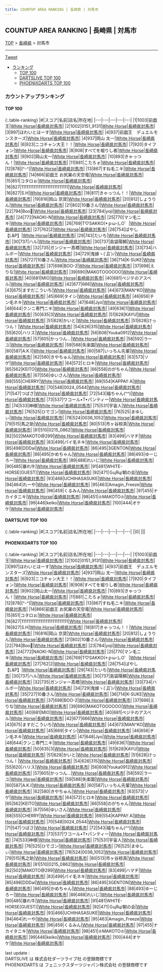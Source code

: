 ```yaml
---
title: COUNTUP AREA RANKING | 長崎県 | 対馬市
---
```

## COUNTUP AREA RANKING | 長崎県 | 対馬市

[TOP](/darts/rank/) > [長崎県](/darts/rank/長崎県/) > 対馬市

___

<a href="https://twitter.com/share?ref_src=twsrc%5Etfw" data-text="COUNTUP AREA RANKING | 長崎県対馬市" class="twitter-share-button" data-hashtags="DARTSLIVE,PHOENIXDARTS,darts,ダーツ" data-show-count="false">Tweet</a>

* [ランキング](#カウントアップランキング)
    * [TOP 100](#top-100)
    * [DARTSLIVE TOP 100](#dartslive-top-100)
    * [PHOENIXDARTS TOP 100](#phoenixdarts-top-100)

### カウントアップランキング

#### TOP 100



{:.table-ranking}
|#|スコア|名前|店名|所在地|
|---|---|---|---|---|
|1|1003|<span class="rank-name-pd">前戯王</span>|<a href="https://vs.phoenixdarts.com/jp/shop/shopDetailInfo/s_49602?s_seq=49602">White Horse</a>|<a href="/darts/rank/長崎県/対馬市">長崎県対馬市</a>|
|2|1002|<span class="rank-name-pd">0151_9131</span>|<a href="https://vs.phoenixdarts.com/jp/shop/shopDetailInfo/s_49602?s_seq=49602">White Horse</a>|<a href="/darts/rank/長崎県/対馬市">長崎県対馬市</a>|
|3|997|<span class="rank-name-pd">ほわいとほーす</span>|<a href="https://vs.phoenixdarts.com/jp/shop/shopDetailInfo/s_49602?s_seq=49602">White Horse</a>|<a href="/darts/rank/長崎県/対馬市">長崎県対馬市</a>|
|4|937|<span class="rank-name-pd">前戯王　デュエルモンスターズ</span>|<a href="https://vs.phoenixdarts.com/jp/shop/shopDetailInfo/s_49602?s_seq=49602">White Horse</a>|<a href="/darts/rank/長崎県/対馬市">長崎県対馬市</a>|
|4|937|<span class="rank-name-pd">岡山 太一</span>|<a href="https://vs.phoenixdarts.com/jp/shop/shopDetailInfo/s_49602?s_seq=49602">White Horse</a>|<a href="/darts/rank/長崎県/対馬市">長崎県対馬市</a>|
|6|923|<span class="rank-name-pd">ニコチャン大王！！</span>|<a href="https://vs.phoenixdarts.com/jp/shop/shopDetailInfo/s_49602?s_seq=49602">White Horse</a>|<a href="/darts/rank/長崎県/対馬市">長崎県対馬市</a>|
|7|920|<span class="rank-name-pd">タイフォン</span>|<a href="https://vs.phoenixdarts.com/jp/shop/shopDetailInfo/s_49602?s_seq=49602">White Horse</a>|<a href="/darts/rank/長崎県/対馬市">長崎県対馬市</a>|
|8|908|<span class="rank-name-pd">すべてを堀りし者</span>|<a href="https://vs.phoenixdarts.com/jp/shop/shopDetailInfo/s_49602?s_seq=49602">White Horse</a>|<a href="/darts/rank/長崎県/対馬市">長崎県対馬市</a>|
|9|902|<span class="rank-name-pd">岡山太一</span>|<a href="https://vs.phoenixdarts.com/jp/shop/shopDetailInfo/s_49602?s_seq=49602">White Horse</a>|<a href="/darts/rank/長崎県/対馬市">長崎県対馬市</a>|
|10|893|<span class="rank-name-pd">きゃっつん！</span>|<a href="https://vs.phoenixdarts.com/jp/shop/shopDetailInfo/s_49602?s_seq=49602">White Horse</a>|<a href="/darts/rank/長崎県/対馬市">長崎県対馬市</a>|
|11|881|<span class="rank-name-pd">こたろォ</span>|<a href="https://vs.phoenixdarts.com/jp/shop/shopDetailInfo/s_49602?s_seq=49602">White Horse</a>|<a href="/darts/rank/長崎県/対馬市">長崎県対馬市</a>|
|12|878|<span class="rank-name-pd">[^-^]</span>|<a href="https://vs.phoenixdarts.com/jp/shop/shopDetailInfo/s_49602?s_seq=49602">White Horse</a>|<a href="/darts/rank/長崎県/対馬市">長崎県対馬市</a>|
|13|867|<span class="rank-name-pd">すね毛ニキ</span>|<a href="https://vs.phoenixdarts.com/jp/shop/shopDetailInfo/s_49602?s_seq=49602">White Horse</a>|<a href="/darts/rank/長崎県/対馬市">長崎県対馬市</a>|
|14|866|<span class="rank-name-pd">前戯王   お尻巣の天空竜</span>|<a href="https://vs.phoenixdarts.com/jp/shop/shopDetailInfo/s_49602?s_seq=49602">White Horse</a>|<a href="/darts/rank/長崎県/対馬市">長崎県対馬市</a>|
|15|851|<span class="rank-name-pd">コタロぉ</span>|<a href="https://vs.phoenixdarts.com/jp/shop/shopDetailInfo/s_49602?s_seq=49602">White Horse</a>|<a href="/darts/rank/長崎県/対馬市">長崎県対馬市</a>|
|16|827|<span class="rank-name-pd">111111111111111111111111111</span>|<a href="https://vs.phoenixdarts.com/jp/shop/shopDetailInfo/s_49602?s_seq=49602">White Horse</a>|<a href="/darts/rank/長崎県/対馬市">長崎県対馬市</a>|
|16|827|<span class="rank-name-pd">S.H</span>|<a href="https://vs.phoenixdarts.com/jp/shop/shopDetailInfo/s_49602?s_seq=49602">White Horse</a>|<a href="/darts/rank/長崎県/対馬市">長崎県対馬市</a>|
|18|817|<span class="rank-name-pd">きゃっつん！！</span>|<a href="https://vs.phoenixdarts.com/jp/shop/shopDetailInfo/s_49602?s_seq=49602">White Horse</a>|<a href="/darts/rank/長崎県/対馬市">長崎県対馬市</a>|
|19|816|<span class="rank-name-pd">岡山 京奨</span>|<a href="https://vs.phoenixdarts.com/jp/shop/shopDetailInfo/s_49602?s_seq=49602">White Horse</a>|<a href="/darts/rank/長崎県/対馬市">長崎県対馬市</a>|
|20|812|<span class="rank-name-pd">しょうりん</span>|<a href="https://vs.phoenixdarts.com/jp/shop/shopDetailInfo/s_49602?s_seq=49602">White Horse</a>|<a href="/darts/rank/長崎県/対馬市">長崎県対馬市</a>|
|21|802|<span class="rank-name-pd">10番さん!</span>|<a href="https://vs.phoenixdarts.com/jp/shop/shopDetailInfo/s_49602?s_seq=49602">White Horse</a>|<a href="/darts/rank/長崎県/対馬市">長崎県対馬市</a>|
|22|794|<span class="rank-name-pd">Boo🐷</span>|<a href="https://vs.phoenixdarts.com/jp/shop/shopDetailInfo/s_49602?s_seq=49602">White Horse</a>|<a href="/darts/rank/長崎県/対馬市">長崎県対馬市</a>|
|23|784|<span class="rank-name-pd">yoji</span>|<a href="https://vs.phoenixdarts.com/jp/shop/shopDetailInfo/s_49602?s_seq=49602">White Horse</a>|<a href="/darts/rank/長崎県/対馬市">長崎県対馬市</a>|
|24|772|<span class="rank-name-pd">NAOKI-N</span>|<a href="https://vs.phoenixdarts.com/jp/shop/shopDetailInfo/s_49602?s_seq=49602">White Horse</a>|<a href="/darts/rank/長崎県/対馬市">長崎県対馬市</a>|
|25|770|<span class="rank-name-pd">マン毛ニキ</span>|<a href="https://vs.phoenixdarts.com/jp/shop/shopDetailInfo/s_49602?s_seq=49602">White Horse</a>|<a href="/darts/rank/長崎県/対馬市">長崎県対馬市</a>|
|26|769|<span class="rank-name-pd">T♡SAKKO(*ｐω-)｡O゜</span>|<a href="https://vs.phoenixdarts.com/jp/shop/shopDetailInfo/s_49602?s_seq=49602">White Horse</a>|<a href="/darts/rank/長崎県/対馬市">長崎県対馬市</a>|
|27|762|<span class="rank-name-pd">2</span>|<a href="https://vs.phoenixdarts.com/jp/shop/shopDetailInfo/s_49602?s_seq=49602">White Horse</a>|<a href="/darts/rank/長崎県/対馬市">長崎県対馬市</a>|
|28|754|<span class="rank-name-pd">ばやし【L&amp;P】</span>|<a href="https://vs.phoenixdarts.com/jp/shop/shopDetailInfo/s_49602?s_seq=49602">White Horse</a>|<a href="/darts/rank/長崎県/対馬市">長崎県対馬市</a>|
|29|743|<span class="rank-name-pd">たいち</span>|<a href="https://vs.phoenixdarts.com/jp/shop/shopDetailInfo/s_49602?s_seq=49602">White Horse</a>|<a href="/darts/rank/長崎県/対馬市">長崎県対馬市</a>|
|30|737|<span class="rank-name-pd">ハル</span>|<a href="https://vs.phoenixdarts.com/jp/shop/shopDetailInfo/s_49602?s_seq=49602">White Horse</a>|<a href="/darts/rank/長崎県/対馬市">長崎県対馬市</a>|
|30|737|<span class="rank-name-pd">島袋陽頼</span>|<a href="https://vs.phoenixdarts.com/jp/shop/shopDetailInfo/s_49602?s_seq=49602">White Horse</a>|<a href="/darts/rank/長崎県/対馬市">長崎県対馬市</a>|
|32|735|<span class="rank-name-pd">ガンジャー髙橋</span>|<a href="https://vs.phoenixdarts.com/jp/shop/shopDetailInfo/s_49602?s_seq=49602">White Horse</a>|<a href="/darts/rank/長崎県/対馬市">長崎県対馬市</a>|
|33|734|<span class="rank-name-pd">ハルボー</span>|<a href="https://vs.phoenixdarts.com/jp/shop/shopDetailInfo/s_49602?s_seq=49602">White Horse</a>|<a href="/darts/rank/長崎県/対馬市">長崎県対馬市</a>|
|34|729|<span class="rank-name-pd">鬼嫁ヽ(`Д´)ﾉ</span>|<a href="https://vs.phoenixdarts.com/jp/shop/shopDetailInfo/s_49602?s_seq=49602">White Horse</a>|<a href="/darts/rank/長崎県/対馬市">長崎県対馬市</a>|
|35|727|<span class="rank-name-pd">10番さん</span>|<a href="https://vs.phoenixdarts.com/jp/shop/shopDetailInfo/s_49602?s_seq=49602">White Horse</a>|<a href="/darts/rank/長崎県/対馬市">長崎県対馬市</a>|
|36|714|<span class="rank-name-pd">K-SUKE</span>|<a href="https://vs.phoenixdarts.com/jp/shop/shopDetailInfo/s_49602?s_seq=49602">White Horse</a>|<a href="/darts/rank/長崎県/対馬市">長崎県対馬市</a>|
|37|698|<span class="rank-name-pd">BOO-2</span>|<a href="https://vs.phoenixdarts.com/jp/shop/shopDetailInfo/s_49602?s_seq=49602">White Horse</a>|<a href="/darts/rank/長崎県/対馬市">長崎県対馬市</a>|
|37|698|<span class="rank-name-pd">えりな</span>|<a href="https://vs.phoenixdarts.com/jp/shop/shopDetailInfo/s_49602?s_seq=49602">White Horse</a>|<a href="/darts/rank/長崎県/対馬市">長崎県対馬市</a>|
|39|690|<span class="rank-name-pd">MAKOTOOOOOO</span>|<a href="https://vs.phoenixdarts.com/jp/shop/shopDetailInfo/s_49602?s_seq=49602">White Horse</a>|<a href="/darts/rank/長崎県/対馬市">長崎県対馬市</a>|
|40|681|<span class="rank-name-pd">MIO</span>|<a href="https://vs.phoenixdarts.com/jp/shop/shopDetailInfo/s_49602?s_seq=49602">White Horse</a>|<a href="/darts/rank/長崎県/対馬市">長崎県対馬市</a>|
|40|681|<span class="rank-name-pd">ペジテのアスベル</span>|<a href="https://vs.phoenixdarts.com/jp/shop/shopDetailInfo/s_49602?s_seq=49602">White Horse</a>|<a href="/darts/rank/長崎県/対馬市">長崎県対馬市</a>|
|42|677|<span class="rank-name-pd">666</span>|<a href="https://vs.phoenixdarts.com/jp/shop/shopDetailInfo/s_49602?s_seq=49602">White Horse</a>|<a href="/darts/rank/長崎県/対馬市">長崎県対馬市</a>|
|43|675|<span class="rank-name-pd">ますだこういち</span>|<a href="https://vs.phoenixdarts.com/jp/shop/shopDetailInfo/s_49602?s_seq=49602">White Horse</a>|<a href="/darts/rank/長崎県/対馬市">長崎県対馬市</a>|
|44|673|<span class="rank-name-pd">MAN^KO</span>|<a href="https://vs.phoenixdarts.com/jp/shop/shopDetailInfo/s_49602?s_seq=49602">White Horse</a>|<a href="/darts/rank/長崎県/対馬市">長崎県対馬市</a>|
|45|669|<span class="rank-name-pd">タイシ</span>|<a href="https://vs.phoenixdarts.com/jp/shop/shopDetailInfo/s_49602?s_seq=49602">White Horse</a>|<a href="/darts/rank/長崎県/対馬市">長崎県対馬市</a>|
|46|656|<span class="rank-name-pd">チン毛ネキ</span>|<a href="https://vs.phoenixdarts.com/jp/shop/shopDetailInfo/s_49602?s_seq=49602">White Horse</a>|<a href="/darts/rank/長崎県/対馬市">長崎県対馬市</a>|
|47|648|<span class="rank-name-pd">Jyo</span>|<a href="https://vs.phoenixdarts.com/jp/shop/shopDetailInfo/s_49602?s_seq=49602">White Horse</a>|<a href="/darts/rank/長崎県/対馬市">長崎県対馬市</a>|
|48|644|<span class="rank-name-pd">クンニ専門ニキ</span>|<a href="https://vs.phoenixdarts.com/jp/shop/shopDetailInfo/s_49602?s_seq=49602">White Horse</a>|<a href="/darts/rank/長崎県/対馬市">長崎県対馬市</a>|
|49|636|<span class="rank-name-pd">1</span>|<a href="https://vs.phoenixdarts.com/jp/shop/shopDetailInfo/s_49602?s_seq=49602">White Horse</a>|<a href="/darts/rank/長崎県/対馬市">長崎県対馬市</a>|
|50|635|<span class="rank-name-pd">3</span>|<a href="https://vs.phoenixdarts.com/jp/shop/shopDetailInfo/s_49602?s_seq=49602">White Horse</a>|<a href="/darts/rank/長崎県/対馬市">長崎県対馬市</a>|
|51|628|<span class="rank-name-pd">KAYU</span>|<a href="https://vs.phoenixdarts.com/jp/shop/shopDetailInfo/s_49602?s_seq=49602">White Horse</a>|<a href="/darts/rank/長崎県/対馬市">長崎県対馬市</a>|
|51|628|<span class="rank-name-pd">かいと</span>|<a href="https://vs.phoenixdarts.com/jp/shop/shopDetailInfo/s_49602?s_seq=49602">White Horse</a>|<a href="/darts/rank/長崎県/対馬市">長崎県対馬市</a>|
|51|628|<span class="rank-name-pd">けっつん！</span>|<a href="https://vs.phoenixdarts.com/jp/shop/shopDetailInfo/s_49602?s_seq=49602">White Horse</a>|<a href="/darts/rank/長崎県/対馬市">長崎県対馬市</a>|
|54|626|<span class="rank-name-pd">315</span>|<a href="https://vs.phoenixdarts.com/jp/shop/shopDetailInfo/s_49602?s_seq=49602">White Horse</a>|<a href="/darts/rank/長崎県/対馬市">長崎県対馬市</a>|
|55|620|<span class="rank-name-pd">ハリス</span>|<a href="https://vs.phoenixdarts.com/jp/shop/shopDetailInfo/s_49602?s_seq=49602">White Horse</a>|<a href="/darts/rank/長崎県/対馬市">長崎県対馬市</a>|
|56|608|<span class="rank-name-pd">Youka0912</span>|<a href="https://vs.phoenixdarts.com/jp/shop/shopDetailInfo/s_49602?s_seq=49602">White Horse</a>|<a href="/darts/rank/長崎県/対馬市">長崎県対馬市</a>|
|57|605|<span class="rank-name-pd">かっつん…</span>|<a href="https://vs.phoenixdarts.com/jp/shop/shopDetailInfo/s_49602?s_seq=49602">White Horse</a>|<a href="/darts/rank/長崎県/対馬市">長崎県対馬市</a>|
|58|592|<span class="rank-name-pd">ラーユ</span>|<a href="https://vs.phoenixdarts.com/jp/shop/shopDetailInfo/s_49602?s_seq=49602">White Horse</a>|<a href="/darts/rank/長崎県/対馬市">長崎県対馬市</a>|
|59|588|<span class="rank-name-pd">失楽園</span>|<a href="https://vs.phoenixdarts.com/jp/shop/shopDetailInfo/s_49602?s_seq=49602">White Horse</a>|<a href="/darts/rank/長崎県/対馬市">長崎県対馬市</a>|
|60|587|<span class="rank-name-pd">A.K.I</span>|<a href="https://vs.phoenixdarts.com/jp/shop/shopDetailInfo/s_49602?s_seq=49602">White Horse</a>|<a href="/darts/rank/長崎県/対馬市">長崎県対馬市</a>|
|60|587|<span class="rank-name-pd">いっちん先輩</span>|<a href="https://vs.phoenixdarts.com/jp/shop/shopDetailInfo/s_49602?s_seq=49602">White Horse</a>|<a href="/darts/rank/長崎県/対馬市">長崎県対馬市</a>|
|62|580|<span class="rank-name-pd">きやちゅん</span>|<a href="https://vs.phoenixdarts.com/jp/shop/shopDetailInfo/s_49602?s_seq=49602">White Horse</a>|<a href="/darts/rank/長崎県/対馬市">長崎県対馬市</a>|
|63|573|<span class="rank-name-pd">ソゲ</span>|<a href="https://vs.phoenixdarts.com/jp/shop/shopDetailInfo/s_49602?s_seq=49602">White Horse</a>|<a href="/darts/rank/長崎県/対馬市">長崎県対馬市</a>|
|64|572|<span class="rank-name-pd">ヒロキ</span>|<a href="https://vs.phoenixdarts.com/jp/shop/shopDetailInfo/s_49602?s_seq=49602">White Horse</a>|<a href="/darts/rank/長崎県/対馬市">長崎県対馬市</a>|
|65|562|<span class="rank-name-pd">KEITO</span>|<a href="https://vs.phoenixdarts.com/jp/shop/shopDetailInfo/s_49602?s_seq=49602">White Horse</a>|<a href="/darts/rank/長崎県/対馬市">長崎県対馬市</a>|
|66|558|<span class="rank-name-pd">のがちゃん</span>|<a href="https://vs.phoenixdarts.com/jp/shop/shopDetailInfo/s_49602?s_seq=49602">White Horse</a>|<a href="/darts/rank/長崎県/対馬市">長崎県対馬市</a>|
|67|556|<span class="rank-name-pd">ゆいさん</span>|<a href="https://vs.phoenixdarts.com/jp/shop/shopDetailInfo/s_49602?s_seq=49602">White Horse</a>|<a href="/darts/rank/長崎県/対馬市">長崎県対馬市</a>|
|68|555|<span class="rank-name-pd">CHERRY</span>|<a href="https://vs.phoenixdarts.com/jp/shop/shopDetailInfo/s_49602?s_seq=49602">White Horse</a>|<a href="/darts/rank/長崎県/対馬市">長崎県対馬市</a>|
|69|554|<span class="rank-name-pd">KAPPA!! A</span>|<a href="https://vs.phoenixdarts.com/jp/shop/shopDetailInfo/s_49602?s_seq=49602">White Horse</a>|<a href="/darts/rank/長崎県/対馬市">長崎県対馬市</a>|
|70|548|<span class="rank-name-pd">0024_0544</span>|<a href="https://vs.phoenixdarts.com/jp/shop/shopDetailInfo/s_49602?s_seq=49602">White Horse</a>|<a href="/darts/rank/長崎県/対馬市">長崎県対馬市</a>|
|71|547|<span class="rank-name-pd">つばさ</span>|<a href="https://vs.phoenixdarts.com/jp/shop/shopDetailInfo/s_49602?s_seq=49602">White Horse</a>|<a href="/darts/rank/長崎県/対馬市">長崎県対馬市</a>|
|72|543|<span class="rank-name-pd">福ちゃん(^^)</span>|<a href="https://vs.phoenixdarts.com/jp/shop/shopDetailInfo/s_49602?s_seq=49602">White Horse</a>|<a href="/darts/rank/長崎県/対馬市">長崎県対馬市</a>|
|73|537|<span class="rank-name-pd">ワコール•T•パンティー</span>|<a href="https://vs.phoenixdarts.com/jp/shop/shopDetailInfo/s_49602?s_seq=49602">White Horse</a>|<a href="/darts/rank/長崎県/対馬市">長崎県対馬市</a>|
|74|533|<span class="rank-name-pd">神様</span>|<a href="https://vs.phoenixdarts.com/jp/shop/shopDetailInfo/s_49602?s_seq=49602">White Horse</a>|<a href="/darts/rank/長崎県/対馬市">長崎県対馬市</a>|
|75|531|<span class="rank-name-pd">宇宙人</span>|<a href="https://vs.phoenixdarts.com/jp/shop/shopDetailInfo/s_49602?s_seq=49602">White Horse</a>|<a href="/darts/rank/長崎県/対馬市">長崎県対馬市</a>|
|76|525|<span class="rank-name-pd">ひでゴン</span>|<a href="https://vs.phoenixdarts.com/jp/shop/shopDetailInfo/s_49602?s_seq=49602">White Horse</a>|<a href="/darts/rank/長崎県/対馬市">長崎県対馬市</a>|
|76|525|<span class="rank-name-pd">まゆしぃ</span>|<a href="https://vs.phoenixdarts.com/jp/shop/shopDetailInfo/s_49602?s_seq=49602">White Horse</a>|<a href="/darts/rank/長崎県/対馬市">長崎県対馬市</a>|
|78|524|<span class="rank-name-pd">0036_1052</span>|<a href="https://vs.phoenixdarts.com/jp/shop/shopDetailInfo/s_49602?s_seq=49602">White Horse</a>|<a href="/darts/rank/長崎県/対馬市">長崎県対馬市</a>|
|79|515|<span class="rank-name-pd">馬之助</span>|<a href="https://vs.phoenixdarts.com/jp/shop/shopDetailInfo/s_49602?s_seq=49602">White Horse</a>|<a href="/darts/rank/長崎県/対馬市">長崎県対馬市</a>|
|80|513|<span class="rank-name-pd">市ヶ谷椋真</span>|<a href="https://vs.phoenixdarts.com/jp/shop/shopDetailInfo/s_49602?s_seq=49602">White Horse</a>|<a href="/darts/rank/長崎県/対馬市">長崎県対馬市</a>|
|81|510|<span class="rank-name-pd">0215_0862</span>|<a href="https://vs.phoenixdarts.com/jp/shop/shopDetailInfo/s_49602?s_seq=49602">White Horse</a>|<a href="/darts/rank/長崎県/対馬市">長崎県対馬市</a>|
|82|502|<span class="rank-name-pd">MAKOTO@299</span>|<a href="https://vs.phoenixdarts.com/jp/shop/shopDetailInfo/s_49602?s_seq=49602">White Horse</a>|<a href="/darts/rank/長崎県/対馬市">長崎県対馬市</a>|
|83|499|<span class="rank-name-pd">ハマチ</span>|<a href="https://vs.phoenixdarts.com/jp/shop/shopDetailInfo/s_49602?s_seq=49602">White Horse</a>|<a href="/darts/rank/長崎県/対馬市">長崎県対馬市</a>|
|83|499|<span class="rank-name-pd">パイ毛ネキ</span>|<a href="https://vs.phoenixdarts.com/jp/shop/shopDetailInfo/s_49602?s_seq=49602">White Horse</a>|<a href="/darts/rank/長崎県/対馬市">長崎県対馬市</a>|
|85|498|<span class="rank-name-pd">DDDai</span>|<a href="https://vs.phoenixdarts.com/jp/shop/shopDetailInfo/s_49602?s_seq=49602">White Horse</a>|<a href="/darts/rank/長崎県/対馬市">長崎県対馬市</a>|
|86|495|<span class="rank-name-pd">3GENTON</span>|<a href="https://vs.phoenixdarts.com/jp/shop/shopDetailInfo/s_49602?s_seq=49602">White Horse</a>|<a href="/darts/rank/長崎県/対馬市">長崎県対馬市</a>|
|86|495|<span class="rank-name-pd">かめちゃん</span>|<a href="https://vs.phoenixdarts.com/jp/shop/shopDetailInfo/s_49602?s_seq=49602">White Horse</a>|<a href="/darts/rank/長崎県/対馬市">長崎県対馬市</a>|
|88|493|<span class="rank-name-pd">ゆーじろー</span>|<a href="https://vs.phoenixdarts.com/jp/shop/shopDetailInfo/s_49602?s_seq=49602">White Horse</a>|<a href="/darts/rank/長崎県/対馬市">長崎県対馬市</a>|
|89|488|<span class="rank-name-pd">れいじ</span>|<a href="https://vs.phoenixdarts.com/jp/shop/shopDetailInfo/s_49602?s_seq=49602">White Horse</a>|<a href="/darts/rank/長崎県/対馬市">長崎県対馬市</a>|
|90|485|<span class="rank-name-pd">暴れ牛</span>|<a href="https://vs.phoenixdarts.com/jp/shop/shopDetailInfo/s_49602?s_seq=49602">White Horse</a>|<a href="/darts/rank/長崎県/対馬市">長崎県対馬市</a>|
|91|481|<span class="rank-name-pd">WHITE-HORSE[GUEST]</span>|<a href="https://vs.phoenixdarts.com/jp/shop/shopDetailInfo/s_49602?s_seq=49602">White Horse</a>|<a href="/darts/rank/長崎県/対馬市">長崎県対馬市</a>|
|92|471|<span class="rank-name-pd">ＧцЯц/朝の会</span>|<a href="https://vs.phoenixdarts.com/jp/shop/shopDetailInfo/s_49602?s_seq=49602">White Horse</a>|<a href="/darts/rank/長崎県/対馬市">長崎県対馬市</a>|
|93|466|<span class="rank-name-pd">UCHIHASASUKE</span>|<a href="https://vs.phoenixdarts.com/jp/shop/shopDetailInfo/s_49602?s_seq=49602">White Horse</a>|<a href="/darts/rank/長崎県/対馬市">長崎県対馬市</a>|
|94|464|<span class="rank-name-pd">れーや</span>|<a href="https://vs.phoenixdarts.com/jp/shop/shopDetailInfo/s_49602?s_seq=49602">White Horse</a>|<a href="/darts/rank/長崎県/対馬市">長崎県対馬市</a>|
|95|463|<span class="rank-name-pd">Amagin_Freeze</span>|<a href="https://vs.phoenixdarts.com/jp/shop/shopDetailInfo/s_49602?s_seq=49602">White Horse</a>|<a href="/darts/rank/長崎県/対馬市">長崎県対馬市</a>|
|96|459|<span class="rank-name-pd">くるみん</span>|<a href="https://vs.phoenixdarts.com/jp/shop/shopDetailInfo/s_49602?s_seq=49602">White Horse</a>|<a href="/darts/rank/長崎県/対馬市">長崎県対馬市</a>|
|97|455|<span class="rank-name-pd">ナカイタニキ</span>|<a href="https://vs.phoenixdarts.com/jp/shop/shopDetailInfo/s_49602?s_seq=49602">White Horse</a>|<a href="/darts/rank/長崎県/対馬市">長崎県対馬市</a>|
|98|451|<span class="rank-name-pd">♔MAKOTO♔</span>|<a href="https://vs.phoenixdarts.com/jp/shop/shopDetailInfo/s_49602?s_seq=49602">White Horse</a>|<a href="/darts/rank/長崎県/対馬市">長崎県対馬市</a>|
|99|446|<span class="rank-name-pd">keiko</span>|<a href="https://vs.phoenixdarts.com/jp/shop/shopDetailInfo/s_49602?s_seq=49602">White Horse</a>|<a href="/darts/rank/長崎県/対馬市">長崎県対馬市</a>|
|100|444|<span class="rank-name-pd">オケケ</span>|<a href="https://vs.phoenixdarts.com/jp/shop/shopDetailInfo/s_49602?s_seq=49602">White Horse</a>|<a href="/darts/rank/長崎県/対馬市">長崎県対馬市</a>|


#### DARTSLIVE TOP 100



{:.table-ranking}
|#|スコア|名前|店名|所在地|
|---|---|---|---|---|
||0|<span class="rank-name-dl"> </span>|<a href=""></a>|<a href="/darts/rank//"></a>|


#### PHOENIXDARTS TOP 100



{:.table-ranking}
|#|スコア|名前|店名|所在地|
|---|---|---|---|---|
|1|1003|<span class="rank-name-pd">前戯王</span>|<a href="https://vs.phoenixdarts.com/jp/shop/shopDetailInfo/s_49602?s_seq=49602">White Horse</a>|<a href="/darts/rank/長崎県/対馬市">長崎県対馬市</a>|
|2|1002|<span class="rank-name-pd">0151_9131</span>|<a href="https://vs.phoenixdarts.com/jp/shop/shopDetailInfo/s_49602?s_seq=49602">White Horse</a>|<a href="/darts/rank/長崎県/対馬市">長崎県対馬市</a>|
|3|997|<span class="rank-name-pd">ほわいとほーす</span>|<a href="https://vs.phoenixdarts.com/jp/shop/shopDetailInfo/s_49602?s_seq=49602">White Horse</a>|<a href="/darts/rank/長崎県/対馬市">長崎県対馬市</a>|
|4|937|<span class="rank-name-pd">前戯王　デュエルモンスターズ</span>|<a href="https://vs.phoenixdarts.com/jp/shop/shopDetailInfo/s_49602?s_seq=49602">White Horse</a>|<a href="/darts/rank/長崎県/対馬市">長崎県対馬市</a>|
|4|937|<span class="rank-name-pd">岡山 太一</span>|<a href="https://vs.phoenixdarts.com/jp/shop/shopDetailInfo/s_49602?s_seq=49602">White Horse</a>|<a href="/darts/rank/長崎県/対馬市">長崎県対馬市</a>|
|6|923|<span class="rank-name-pd">ニコチャン大王！！</span>|<a href="https://vs.phoenixdarts.com/jp/shop/shopDetailInfo/s_49602?s_seq=49602">White Horse</a>|<a href="/darts/rank/長崎県/対馬市">長崎県対馬市</a>|
|7|920|<span class="rank-name-pd">タイフォン</span>|<a href="https://vs.phoenixdarts.com/jp/shop/shopDetailInfo/s_49602?s_seq=49602">White Horse</a>|<a href="/darts/rank/長崎県/対馬市">長崎県対馬市</a>|
|8|908|<span class="rank-name-pd">すべてを堀りし者</span>|<a href="https://vs.phoenixdarts.com/jp/shop/shopDetailInfo/s_49602?s_seq=49602">White Horse</a>|<a href="/darts/rank/長崎県/対馬市">長崎県対馬市</a>|
|9|902|<span class="rank-name-pd">岡山太一</span>|<a href="https://vs.phoenixdarts.com/jp/shop/shopDetailInfo/s_49602?s_seq=49602">White Horse</a>|<a href="/darts/rank/長崎県/対馬市">長崎県対馬市</a>|
|10|893|<span class="rank-name-pd">きゃっつん！</span>|<a href="https://vs.phoenixdarts.com/jp/shop/shopDetailInfo/s_49602?s_seq=49602">White Horse</a>|<a href="/darts/rank/長崎県/対馬市">長崎県対馬市</a>|
|11|881|<span class="rank-name-pd">こたろォ</span>|<a href="https://vs.phoenixdarts.com/jp/shop/shopDetailInfo/s_49602?s_seq=49602">White Horse</a>|<a href="/darts/rank/長崎県/対馬市">長崎県対馬市</a>|
|12|878|<span class="rank-name-pd">[^-^]</span>|<a href="https://vs.phoenixdarts.com/jp/shop/shopDetailInfo/s_49602?s_seq=49602">White Horse</a>|<a href="/darts/rank/長崎県/対馬市">長崎県対馬市</a>|
|13|867|<span class="rank-name-pd">すね毛ニキ</span>|<a href="https://vs.phoenixdarts.com/jp/shop/shopDetailInfo/s_49602?s_seq=49602">White Horse</a>|<a href="/darts/rank/長崎県/対馬市">長崎県対馬市</a>|
|14|866|<span class="rank-name-pd">前戯王   お尻巣の天空竜</span>|<a href="https://vs.phoenixdarts.com/jp/shop/shopDetailInfo/s_49602?s_seq=49602">White Horse</a>|<a href="/darts/rank/長崎県/対馬市">長崎県対馬市</a>|
|15|851|<span class="rank-name-pd">コタロぉ</span>|<a href="https://vs.phoenixdarts.com/jp/shop/shopDetailInfo/s_49602?s_seq=49602">White Horse</a>|<a href="/darts/rank/長崎県/対馬市">長崎県対馬市</a>|
|16|827|<span class="rank-name-pd">111111111111111111111111111</span>|<a href="https://vs.phoenixdarts.com/jp/shop/shopDetailInfo/s_49602?s_seq=49602">White Horse</a>|<a href="/darts/rank/長崎県/対馬市">長崎県対馬市</a>|
|16|827|<span class="rank-name-pd">S.H</span>|<a href="https://vs.phoenixdarts.com/jp/shop/shopDetailInfo/s_49602?s_seq=49602">White Horse</a>|<a href="/darts/rank/長崎県/対馬市">長崎県対馬市</a>|
|18|817|<span class="rank-name-pd">きゃっつん！！</span>|<a href="https://vs.phoenixdarts.com/jp/shop/shopDetailInfo/s_49602?s_seq=49602">White Horse</a>|<a href="/darts/rank/長崎県/対馬市">長崎県対馬市</a>|
|19|816|<span class="rank-name-pd">岡山 京奨</span>|<a href="https://vs.phoenixdarts.com/jp/shop/shopDetailInfo/s_49602?s_seq=49602">White Horse</a>|<a href="/darts/rank/長崎県/対馬市">長崎県対馬市</a>|
|20|812|<span class="rank-name-pd">しょうりん</span>|<a href="https://vs.phoenixdarts.com/jp/shop/shopDetailInfo/s_49602?s_seq=49602">White Horse</a>|<a href="/darts/rank/長崎県/対馬市">長崎県対馬市</a>|
|21|802|<span class="rank-name-pd">10番さん!</span>|<a href="https://vs.phoenixdarts.com/jp/shop/shopDetailInfo/s_49602?s_seq=49602">White Horse</a>|<a href="/darts/rank/長崎県/対馬市">長崎県対馬市</a>|
|22|794|<span class="rank-name-pd">Boo🐷</span>|<a href="https://vs.phoenixdarts.com/jp/shop/shopDetailInfo/s_49602?s_seq=49602">White Horse</a>|<a href="/darts/rank/長崎県/対馬市">長崎県対馬市</a>|
|23|784|<span class="rank-name-pd">yoji</span>|<a href="https://vs.phoenixdarts.com/jp/shop/shopDetailInfo/s_49602?s_seq=49602">White Horse</a>|<a href="/darts/rank/長崎県/対馬市">長崎県対馬市</a>|
|24|772|<span class="rank-name-pd">NAOKI-N</span>|<a href="https://vs.phoenixdarts.com/jp/shop/shopDetailInfo/s_49602?s_seq=49602">White Horse</a>|<a href="/darts/rank/長崎県/対馬市">長崎県対馬市</a>|
|25|770|<span class="rank-name-pd">マン毛ニキ</span>|<a href="https://vs.phoenixdarts.com/jp/shop/shopDetailInfo/s_49602?s_seq=49602">White Horse</a>|<a href="/darts/rank/長崎県/対馬市">長崎県対馬市</a>|
|26|769|<span class="rank-name-pd">T♡SAKKO(*ｐω-)｡O゜</span>|<a href="https://vs.phoenixdarts.com/jp/shop/shopDetailInfo/s_49602?s_seq=49602">White Horse</a>|<a href="/darts/rank/長崎県/対馬市">長崎県対馬市</a>|
|27|762|<span class="rank-name-pd">2</span>|<a href="https://vs.phoenixdarts.com/jp/shop/shopDetailInfo/s_49602?s_seq=49602">White Horse</a>|<a href="/darts/rank/長崎県/対馬市">長崎県対馬市</a>|
|28|754|<span class="rank-name-pd">ばやし【L&amp;P】</span>|<a href="https://vs.phoenixdarts.com/jp/shop/shopDetailInfo/s_49602?s_seq=49602">White Horse</a>|<a href="/darts/rank/長崎県/対馬市">長崎県対馬市</a>|
|29|743|<span class="rank-name-pd">たいち</span>|<a href="https://vs.phoenixdarts.com/jp/shop/shopDetailInfo/s_49602?s_seq=49602">White Horse</a>|<a href="/darts/rank/長崎県/対馬市">長崎県対馬市</a>|
|30|737|<span class="rank-name-pd">ハル</span>|<a href="https://vs.phoenixdarts.com/jp/shop/shopDetailInfo/s_49602?s_seq=49602">White Horse</a>|<a href="/darts/rank/長崎県/対馬市">長崎県対馬市</a>|
|30|737|<span class="rank-name-pd">島袋陽頼</span>|<a href="https://vs.phoenixdarts.com/jp/shop/shopDetailInfo/s_49602?s_seq=49602">White Horse</a>|<a href="/darts/rank/長崎県/対馬市">長崎県対馬市</a>|
|32|735|<span class="rank-name-pd">ガンジャー髙橋</span>|<a href="https://vs.phoenixdarts.com/jp/shop/shopDetailInfo/s_49602?s_seq=49602">White Horse</a>|<a href="/darts/rank/長崎県/対馬市">長崎県対馬市</a>|
|33|734|<span class="rank-name-pd">ハルボー</span>|<a href="https://vs.phoenixdarts.com/jp/shop/shopDetailInfo/s_49602?s_seq=49602">White Horse</a>|<a href="/darts/rank/長崎県/対馬市">長崎県対馬市</a>|
|34|729|<span class="rank-name-pd">鬼嫁ヽ(`Д´)ﾉ</span>|<a href="https://vs.phoenixdarts.com/jp/shop/shopDetailInfo/s_49602?s_seq=49602">White Horse</a>|<a href="/darts/rank/長崎県/対馬市">長崎県対馬市</a>|
|35|727|<span class="rank-name-pd">10番さん</span>|<a href="https://vs.phoenixdarts.com/jp/shop/shopDetailInfo/s_49602?s_seq=49602">White Horse</a>|<a href="/darts/rank/長崎県/対馬市">長崎県対馬市</a>|
|36|714|<span class="rank-name-pd">K-SUKE</span>|<a href="https://vs.phoenixdarts.com/jp/shop/shopDetailInfo/s_49602?s_seq=49602">White Horse</a>|<a href="/darts/rank/長崎県/対馬市">長崎県対馬市</a>|
|37|698|<span class="rank-name-pd">BOO-2</span>|<a href="https://vs.phoenixdarts.com/jp/shop/shopDetailInfo/s_49602?s_seq=49602">White Horse</a>|<a href="/darts/rank/長崎県/対馬市">長崎県対馬市</a>|
|37|698|<span class="rank-name-pd">えりな</span>|<a href="https://vs.phoenixdarts.com/jp/shop/shopDetailInfo/s_49602?s_seq=49602">White Horse</a>|<a href="/darts/rank/長崎県/対馬市">長崎県対馬市</a>|
|39|690|<span class="rank-name-pd">MAKOTOOOOOO</span>|<a href="https://vs.phoenixdarts.com/jp/shop/shopDetailInfo/s_49602?s_seq=49602">White Horse</a>|<a href="/darts/rank/長崎県/対馬市">長崎県対馬市</a>|
|40|681|<span class="rank-name-pd">MIO</span>|<a href="https://vs.phoenixdarts.com/jp/shop/shopDetailInfo/s_49602?s_seq=49602">White Horse</a>|<a href="/darts/rank/長崎県/対馬市">長崎県対馬市</a>|
|40|681|<span class="rank-name-pd">ペジテのアスベル</span>|<a href="https://vs.phoenixdarts.com/jp/shop/shopDetailInfo/s_49602?s_seq=49602">White Horse</a>|<a href="/darts/rank/長崎県/対馬市">長崎県対馬市</a>|
|42|677|<span class="rank-name-pd">666</span>|<a href="https://vs.phoenixdarts.com/jp/shop/shopDetailInfo/s_49602?s_seq=49602">White Horse</a>|<a href="/darts/rank/長崎県/対馬市">長崎県対馬市</a>|
|43|675|<span class="rank-name-pd">ますだこういち</span>|<a href="https://vs.phoenixdarts.com/jp/shop/shopDetailInfo/s_49602?s_seq=49602">White Horse</a>|<a href="/darts/rank/長崎県/対馬市">長崎県対馬市</a>|
|44|673|<span class="rank-name-pd">MAN^KO</span>|<a href="https://vs.phoenixdarts.com/jp/shop/shopDetailInfo/s_49602?s_seq=49602">White Horse</a>|<a href="/darts/rank/長崎県/対馬市">長崎県対馬市</a>|
|45|669|<span class="rank-name-pd">タイシ</span>|<a href="https://vs.phoenixdarts.com/jp/shop/shopDetailInfo/s_49602?s_seq=49602">White Horse</a>|<a href="/darts/rank/長崎県/対馬市">長崎県対馬市</a>|
|46|656|<span class="rank-name-pd">チン毛ネキ</span>|<a href="https://vs.phoenixdarts.com/jp/shop/shopDetailInfo/s_49602?s_seq=49602">White Horse</a>|<a href="/darts/rank/長崎県/対馬市">長崎県対馬市</a>|
|47|648|<span class="rank-name-pd">Jyo</span>|<a href="https://vs.phoenixdarts.com/jp/shop/shopDetailInfo/s_49602?s_seq=49602">White Horse</a>|<a href="/darts/rank/長崎県/対馬市">長崎県対馬市</a>|
|48|644|<span class="rank-name-pd">クンニ専門ニキ</span>|<a href="https://vs.phoenixdarts.com/jp/shop/shopDetailInfo/s_49602?s_seq=49602">White Horse</a>|<a href="/darts/rank/長崎県/対馬市">長崎県対馬市</a>|
|49|636|<span class="rank-name-pd">1</span>|<a href="https://vs.phoenixdarts.com/jp/shop/shopDetailInfo/s_49602?s_seq=49602">White Horse</a>|<a href="/darts/rank/長崎県/対馬市">長崎県対馬市</a>|
|50|635|<span class="rank-name-pd">3</span>|<a href="https://vs.phoenixdarts.com/jp/shop/shopDetailInfo/s_49602?s_seq=49602">White Horse</a>|<a href="/darts/rank/長崎県/対馬市">長崎県対馬市</a>|
|51|628|<span class="rank-name-pd">KAYU</span>|<a href="https://vs.phoenixdarts.com/jp/shop/shopDetailInfo/s_49602?s_seq=49602">White Horse</a>|<a href="/darts/rank/長崎県/対馬市">長崎県対馬市</a>|
|51|628|<span class="rank-name-pd">かいと</span>|<a href="https://vs.phoenixdarts.com/jp/shop/shopDetailInfo/s_49602?s_seq=49602">White Horse</a>|<a href="/darts/rank/長崎県/対馬市">長崎県対馬市</a>|
|51|628|<span class="rank-name-pd">けっつん！</span>|<a href="https://vs.phoenixdarts.com/jp/shop/shopDetailInfo/s_49602?s_seq=49602">White Horse</a>|<a href="/darts/rank/長崎県/対馬市">長崎県対馬市</a>|
|54|626|<span class="rank-name-pd">315</span>|<a href="https://vs.phoenixdarts.com/jp/shop/shopDetailInfo/s_49602?s_seq=49602">White Horse</a>|<a href="/darts/rank/長崎県/対馬市">長崎県対馬市</a>|
|55|620|<span class="rank-name-pd">ハリス</span>|<a href="https://vs.phoenixdarts.com/jp/shop/shopDetailInfo/s_49602?s_seq=49602">White Horse</a>|<a href="/darts/rank/長崎県/対馬市">長崎県対馬市</a>|
|56|608|<span class="rank-name-pd">Youka0912</span>|<a href="https://vs.phoenixdarts.com/jp/shop/shopDetailInfo/s_49602?s_seq=49602">White Horse</a>|<a href="/darts/rank/長崎県/対馬市">長崎県対馬市</a>|
|57|605|<span class="rank-name-pd">かっつん…</span>|<a href="https://vs.phoenixdarts.com/jp/shop/shopDetailInfo/s_49602?s_seq=49602">White Horse</a>|<a href="/darts/rank/長崎県/対馬市">長崎県対馬市</a>|
|58|592|<span class="rank-name-pd">ラーユ</span>|<a href="https://vs.phoenixdarts.com/jp/shop/shopDetailInfo/s_49602?s_seq=49602">White Horse</a>|<a href="/darts/rank/長崎県/対馬市">長崎県対馬市</a>|
|59|588|<span class="rank-name-pd">失楽園</span>|<a href="https://vs.phoenixdarts.com/jp/shop/shopDetailInfo/s_49602?s_seq=49602">White Horse</a>|<a href="/darts/rank/長崎県/対馬市">長崎県対馬市</a>|
|60|587|<span class="rank-name-pd">A.K.I</span>|<a href="https://vs.phoenixdarts.com/jp/shop/shopDetailInfo/s_49602?s_seq=49602">White Horse</a>|<a href="/darts/rank/長崎県/対馬市">長崎県対馬市</a>|
|60|587|<span class="rank-name-pd">いっちん先輩</span>|<a href="https://vs.phoenixdarts.com/jp/shop/shopDetailInfo/s_49602?s_seq=49602">White Horse</a>|<a href="/darts/rank/長崎県/対馬市">長崎県対馬市</a>|
|62|580|<span class="rank-name-pd">きやちゅん</span>|<a href="https://vs.phoenixdarts.com/jp/shop/shopDetailInfo/s_49602?s_seq=49602">White Horse</a>|<a href="/darts/rank/長崎県/対馬市">長崎県対馬市</a>|
|63|573|<span class="rank-name-pd">ソゲ</span>|<a href="https://vs.phoenixdarts.com/jp/shop/shopDetailInfo/s_49602?s_seq=49602">White Horse</a>|<a href="/darts/rank/長崎県/対馬市">長崎県対馬市</a>|
|64|572|<span class="rank-name-pd">ヒロキ</span>|<a href="https://vs.phoenixdarts.com/jp/shop/shopDetailInfo/s_49602?s_seq=49602">White Horse</a>|<a href="/darts/rank/長崎県/対馬市">長崎県対馬市</a>|
|65|562|<span class="rank-name-pd">KEITO</span>|<a href="https://vs.phoenixdarts.com/jp/shop/shopDetailInfo/s_49602?s_seq=49602">White Horse</a>|<a href="/darts/rank/長崎県/対馬市">長崎県対馬市</a>|
|66|558|<span class="rank-name-pd">のがちゃん</span>|<a href="https://vs.phoenixdarts.com/jp/shop/shopDetailInfo/s_49602?s_seq=49602">White Horse</a>|<a href="/darts/rank/長崎県/対馬市">長崎県対馬市</a>|
|67|556|<span class="rank-name-pd">ゆいさん</span>|<a href="https://vs.phoenixdarts.com/jp/shop/shopDetailInfo/s_49602?s_seq=49602">White Horse</a>|<a href="/darts/rank/長崎県/対馬市">長崎県対馬市</a>|
|68|555|<span class="rank-name-pd">CHERRY</span>|<a href="https://vs.phoenixdarts.com/jp/shop/shopDetailInfo/s_49602?s_seq=49602">White Horse</a>|<a href="/darts/rank/長崎県/対馬市">長崎県対馬市</a>|
|69|554|<span class="rank-name-pd">KAPPA!! A</span>|<a href="https://vs.phoenixdarts.com/jp/shop/shopDetailInfo/s_49602?s_seq=49602">White Horse</a>|<a href="/darts/rank/長崎県/対馬市">長崎県対馬市</a>|
|70|548|<span class="rank-name-pd">0024_0544</span>|<a href="https://vs.phoenixdarts.com/jp/shop/shopDetailInfo/s_49602?s_seq=49602">White Horse</a>|<a href="/darts/rank/長崎県/対馬市">長崎県対馬市</a>|
|71|547|<span class="rank-name-pd">つばさ</span>|<a href="https://vs.phoenixdarts.com/jp/shop/shopDetailInfo/s_49602?s_seq=49602">White Horse</a>|<a href="/darts/rank/長崎県/対馬市">長崎県対馬市</a>|
|72|543|<span class="rank-name-pd">福ちゃん(^^)</span>|<a href="https://vs.phoenixdarts.com/jp/shop/shopDetailInfo/s_49602?s_seq=49602">White Horse</a>|<a href="/darts/rank/長崎県/対馬市">長崎県対馬市</a>|
|73|537|<span class="rank-name-pd">ワコール•T•パンティー</span>|<a href="https://vs.phoenixdarts.com/jp/shop/shopDetailInfo/s_49602?s_seq=49602">White Horse</a>|<a href="/darts/rank/長崎県/対馬市">長崎県対馬市</a>|
|74|533|<span class="rank-name-pd">神様</span>|<a href="https://vs.phoenixdarts.com/jp/shop/shopDetailInfo/s_49602?s_seq=49602">White Horse</a>|<a href="/darts/rank/長崎県/対馬市">長崎県対馬市</a>|
|75|531|<span class="rank-name-pd">宇宙人</span>|<a href="https://vs.phoenixdarts.com/jp/shop/shopDetailInfo/s_49602?s_seq=49602">White Horse</a>|<a href="/darts/rank/長崎県/対馬市">長崎県対馬市</a>|
|76|525|<span class="rank-name-pd">ひでゴン</span>|<a href="https://vs.phoenixdarts.com/jp/shop/shopDetailInfo/s_49602?s_seq=49602">White Horse</a>|<a href="/darts/rank/長崎県/対馬市">長崎県対馬市</a>|
|76|525|<span class="rank-name-pd">まゆしぃ</span>|<a href="https://vs.phoenixdarts.com/jp/shop/shopDetailInfo/s_49602?s_seq=49602">White Horse</a>|<a href="/darts/rank/長崎県/対馬市">長崎県対馬市</a>|
|78|524|<span class="rank-name-pd">0036_1052</span>|<a href="https://vs.phoenixdarts.com/jp/shop/shopDetailInfo/s_49602?s_seq=49602">White Horse</a>|<a href="/darts/rank/長崎県/対馬市">長崎県対馬市</a>|
|79|515|<span class="rank-name-pd">馬之助</span>|<a href="https://vs.phoenixdarts.com/jp/shop/shopDetailInfo/s_49602?s_seq=49602">White Horse</a>|<a href="/darts/rank/長崎県/対馬市">長崎県対馬市</a>|
|80|513|<span class="rank-name-pd">市ヶ谷椋真</span>|<a href="https://vs.phoenixdarts.com/jp/shop/shopDetailInfo/s_49602?s_seq=49602">White Horse</a>|<a href="/darts/rank/長崎県/対馬市">長崎県対馬市</a>|
|81|510|<span class="rank-name-pd">0215_0862</span>|<a href="https://vs.phoenixdarts.com/jp/shop/shopDetailInfo/s_49602?s_seq=49602">White Horse</a>|<a href="/darts/rank/長崎県/対馬市">長崎県対馬市</a>|
|82|502|<span class="rank-name-pd">MAKOTO@299</span>|<a href="https://vs.phoenixdarts.com/jp/shop/shopDetailInfo/s_49602?s_seq=49602">White Horse</a>|<a href="/darts/rank/長崎県/対馬市">長崎県対馬市</a>|
|83|499|<span class="rank-name-pd">ハマチ</span>|<a href="https://vs.phoenixdarts.com/jp/shop/shopDetailInfo/s_49602?s_seq=49602">White Horse</a>|<a href="/darts/rank/長崎県/対馬市">長崎県対馬市</a>|
|83|499|<span class="rank-name-pd">パイ毛ネキ</span>|<a href="https://vs.phoenixdarts.com/jp/shop/shopDetailInfo/s_49602?s_seq=49602">White Horse</a>|<a href="/darts/rank/長崎県/対馬市">長崎県対馬市</a>|
|85|498|<span class="rank-name-pd">DDDai</span>|<a href="https://vs.phoenixdarts.com/jp/shop/shopDetailInfo/s_49602?s_seq=49602">White Horse</a>|<a href="/darts/rank/長崎県/対馬市">長崎県対馬市</a>|
|86|495|<span class="rank-name-pd">3GENTON</span>|<a href="https://vs.phoenixdarts.com/jp/shop/shopDetailInfo/s_49602?s_seq=49602">White Horse</a>|<a href="/darts/rank/長崎県/対馬市">長崎県対馬市</a>|
|86|495|<span class="rank-name-pd">かめちゃん</span>|<a href="https://vs.phoenixdarts.com/jp/shop/shopDetailInfo/s_49602?s_seq=49602">White Horse</a>|<a href="/darts/rank/長崎県/対馬市">長崎県対馬市</a>|
|88|493|<span class="rank-name-pd">ゆーじろー</span>|<a href="https://vs.phoenixdarts.com/jp/shop/shopDetailInfo/s_49602?s_seq=49602">White Horse</a>|<a href="/darts/rank/長崎県/対馬市">長崎県対馬市</a>|
|89|488|<span class="rank-name-pd">れいじ</span>|<a href="https://vs.phoenixdarts.com/jp/shop/shopDetailInfo/s_49602?s_seq=49602">White Horse</a>|<a href="/darts/rank/長崎県/対馬市">長崎県対馬市</a>|
|90|485|<span class="rank-name-pd">暴れ牛</span>|<a href="https://vs.phoenixdarts.com/jp/shop/shopDetailInfo/s_49602?s_seq=49602">White Horse</a>|<a href="/darts/rank/長崎県/対馬市">長崎県対馬市</a>|
|91|481|<span class="rank-name-pd">WHITE-HORSE[GUEST]</span>|<a href="https://vs.phoenixdarts.com/jp/shop/shopDetailInfo/s_49602?s_seq=49602">White Horse</a>|<a href="/darts/rank/長崎県/対馬市">長崎県対馬市</a>|
|92|471|<span class="rank-name-pd">ＧцЯц/朝の会</span>|<a href="https://vs.phoenixdarts.com/jp/shop/shopDetailInfo/s_49602?s_seq=49602">White Horse</a>|<a href="/darts/rank/長崎県/対馬市">長崎県対馬市</a>|
|93|466|<span class="rank-name-pd">UCHIHASASUKE</span>|<a href="https://vs.phoenixdarts.com/jp/shop/shopDetailInfo/s_49602?s_seq=49602">White Horse</a>|<a href="/darts/rank/長崎県/対馬市">長崎県対馬市</a>|
|94|464|<span class="rank-name-pd">れーや</span>|<a href="https://vs.phoenixdarts.com/jp/shop/shopDetailInfo/s_49602?s_seq=49602">White Horse</a>|<a href="/darts/rank/長崎県/対馬市">長崎県対馬市</a>|
|95|463|<span class="rank-name-pd">Amagin_Freeze</span>|<a href="https://vs.phoenixdarts.com/jp/shop/shopDetailInfo/s_49602?s_seq=49602">White Horse</a>|<a href="/darts/rank/長崎県/対馬市">長崎県対馬市</a>|
|96|459|<span class="rank-name-pd">くるみん</span>|<a href="https://vs.phoenixdarts.com/jp/shop/shopDetailInfo/s_49602?s_seq=49602">White Horse</a>|<a href="/darts/rank/長崎県/対馬市">長崎県対馬市</a>|
|97|455|<span class="rank-name-pd">ナカイタニキ</span>|<a href="https://vs.phoenixdarts.com/jp/shop/shopDetailInfo/s_49602?s_seq=49602">White Horse</a>|<a href="/darts/rank/長崎県/対馬市">長崎県対馬市</a>|
|98|451|<span class="rank-name-pd">♔MAKOTO♔</span>|<a href="https://vs.phoenixdarts.com/jp/shop/shopDetailInfo/s_49602?s_seq=49602">White Horse</a>|<a href="/darts/rank/長崎県/対馬市">長崎県対馬市</a>|
|99|446|<span class="rank-name-pd">keiko</span>|<a href="https://vs.phoenixdarts.com/jp/shop/shopDetailInfo/s_49602?s_seq=49602">White Horse</a>|<a href="/darts/rank/長崎県/対馬市">長崎県対馬市</a>|
|100|444|<span class="rank-name-pd">オケケ</span>|<a href="https://vs.phoenixdarts.com/jp/shop/shopDetailInfo/s_49602?s_seq=49602">White Horse</a>|<a href="/darts/rank/長崎県/対馬市">長崎県対馬市</a>|


<div class="footer border-top border-gray-light mt-5 pt-3 text-right text-gray">
    last update : <span style="font-weight: italic" id="foot_last_modified"></span><br />
    DARTSLIVE は 株式会社ダーツライブ社 の登録商標です<br />
    PHOENIXDARTS は フェニックスダーツジャパン株式会社 の登録商標です<br />
</div>

<script src="https://cdnjs.cloudflare.com/ajax/libs/jquery.tablesorter/2.31.3/js/jquery.tablesorter.min.js" integrity="sha512-qzgd5cYSZcosqpzpn7zF2ZId8f/8CHmFKZ8j7mU4OUXTNRd5g+ZHBPsgKEwoqxCtdQvExE5LprwwPAgoicguNg==" crossorigin="anonymous" referrerpolicy="no-referrer"></script>
<link rel="stylesheet" href="https://cdnjs.cloudflare.com/ajax/libs/jquery.tablesorter/2.31.3/css/theme.default.min.css" integrity="sha512-wghhOJkjQX0Lh3NSWvNKeZ0ZpNn+SPVXX1Qyc9OCaogADktxrBiBdKGDoqVUOyhStvMBmJQ8ZdMHiR3wuEq8+w==" crossorigin="anonymous" referrerpolicy="no-referrer" />
<script>
$(function() {
    $(".table-ranking").tablesorter({sortList:[[0, 0]]});
    $("#foot_last_modified").text(formatDate(new Date(document.lastModified), 'yyyy-MM-dd HH:mm:ss'));
});
</script>

<script async src="https://platform.twitter.com/widgets.js" charset="utf-8"></script>